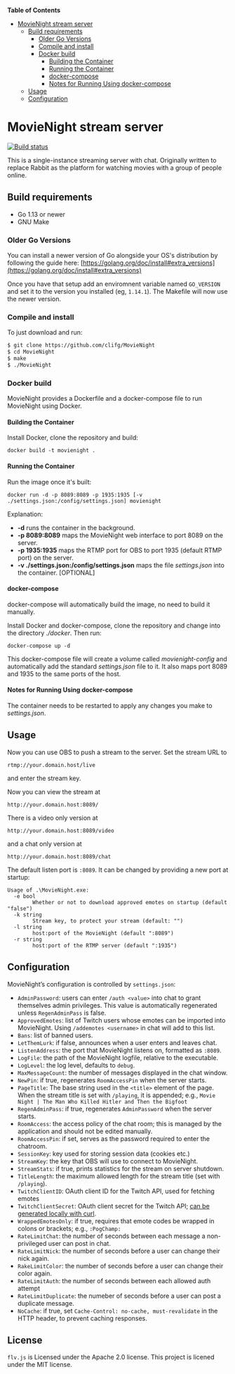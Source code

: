 <!-- markdown-toc start - Don't edit this section. Run M-x markdown-toc-refresh-toc -->
**Table of Contents**

- [MovieNight stream server](#movienight-stream-server)
    - [Build requirements](#build-requirements)
        - [Older Go Versions](#older-go-versions)
        - [Compile and install](#compile-and-install)
        - [Docker build](#docker-build)
            - [Building the Container](#building-the-container)
            - [Running the Container](#running-the-container)
            - [docker-compose](#docker-compose)
            - [Notes for Running Using docker-compose](#notes-for-running-using-docker-compose)
    - [Usage](#usage)
    - [Configuration](#configuration)

<!-- markdown-toc end -->
# MovieNight stream server

[![Build status](https://api.travis-ci.org/clifg/MovieNight.svg?branch=master)](https://travis-ci.org/clifg/MovieNight)

This is a single-instance streaming server with chat.  Originally written to
replace Rabbit as the platform for watching movies with a group of people
online.

## Build requirements

- Go 1.13 or newer
- GNU Make

### Older Go Versions

You can install a newer version of Go alongside your OS's distribution by
following the guide here: [https://golang.org/doc/install#extra_versions](https://golang.org/doc/install#extra_versions)

Once you have that setup add an enviromnent variable named `GO_VERSION` and
set it to the version you installed (eg, `1.14.1`).  The Makefile will now use
the newer version.

### Compile and install

To just download and run:

```bash
$ git clone https://github.com/clifg/MovieNight
$ cd MovieNight
$ make
$ ./MovieNight
```

### Docker build
MovieNight provides a Dockerfile and a docker-compose file to run MovieNight using Docker.

#### Building the Container
Install Docker, clone the repository and build:

```shell
docker build -t movienight .
```

#### Running the Container
Run the image once it's built:

```shell
docker run -d -p 8089:8089 -p 1935:1935 [-v ./settings.json:/config/settings.json] movienight
```

Explanation:
- **-d** runs the container in the background.
- **-p 8089:8089** maps the MovieNight web interface to port 8089 on the server.
- **-p 1935:1935** maps the RTMP port for OBS to port 1935 (default RTMP port) on the server.
- **-v ./settings.json:/config/settings.json** maps the file *settings.json* into the container. [OPTIONAL]

#### docker-compose
docker-compose will automatically build the image, no need to build it manually.

Install Docker and docker-compose, clone the repository and change into the directory *./docker*. Then run:

```shell
docker-compose up -d
```

This docker-compose file will create a volume called *movienight-config* and automatically add the standard *settings.json* file to it. It also maps port 8089 and 1935 to the same ports of the host.

#### Notes for Running Using docker-compose
The container needs to be restarted to apply any changes you make to *settings.json*.

## Usage

Now you can use OBS to push a stream to the server.  Set the stream URL to

```text
rtmp://your.domain.host/live
```

and enter the stream key.

Now you can view the stream at

```text
http://your.domain.host:8089/
```

There is a video only version at

```text
http://your.domain.host:8089/video
```

and a chat only version at

```text
http://your.domain.host:8089/chat
```

The default listen port is `:8089`.  It can be changed by providing a new port
at startup:

```text
Usage of .\MovieNight.exe:
  -e bool
        Whether or not to download approved emotes on startup (default "false")
  -k string
        Stream key, to protect your stream (default: "")
  -l string
        host:port of the MovieNight (default ":8089")
  -r string
        host:port of the RTMP server (default ":1935")
```

## Configuration

MovieNight’s configuration is controlled by `settings.json`:

- `AdminPassword`: users can enter `/auth <value>` into chat to grant themselves
  admin privileges.  This value is automatically regenerated unless
  `RegenAdminPass` is false.
- `ApprovedEmotes`: list of Twitch users whose emotes can be imported into
  MovieNight.  Using `/addemotes <username>` in chat will add to this list.
- `Bans`: list of banned users.
- `LetThemLurk`: if false, announces when a user enters and leaves chat.
- `ListenAddress`: the port that MovieNight listens on, formatted as `:8089`.
- `LogFile`: the path of the MovieNight logfile, relative to the executable.
- `LogLevel`: the log level, defaults to `debug`.
- `MaxMessageCount`: the number of messages displayed in the chat window.
- `NewPin`: if true, regenerates `RoomAccessPin` when the server starts.
- `PageTitle`: The base string used in the `<title>` element of the page.  When
  the stream title is set with `/playing`, it is appended; e.g., `Movie Night | The Man Who Killed Hitler and Then the Bigfoot`
- `RegenAdminPass`: if true, regenerates `AdminPassword` when the server starts.
- `RoomAccess`: the access policy of the chat room; this is managed by the
  application and should not be edited manually.
- `RoomAccessPin`: if set, serves as the password required to enter the chatroom.
- `SessionKey`: key used for storing session data (cookies etc.)
- `StreamKey`: the key that OBS will use to connect to MovieNight.
- `StreamStats`: if true, prints statistics for the stream on server shutdown.
- `TitleLength`: the maximum allowed length for the stream title (set with `/playing`).
- `TwitchClientID`: OAuth client ID for the Twitch API, used for fetching emotes
- `TwitchClientSecret`: OAuth client secret for the Twitch API; [can be generated locally with curl](https://dev.twitch.tv/docs/authentication/getting-tokens-oauth#oauth-client-credentials-flow).
- `WrappedEmotesOnly`: if true, requires that emote codes be wrapped in colons
  or brackets; e.g., `:PogChamp:`
- `RateLimitChat`: the number of seconds between each message a non-privileged
  user can post in chat.
- `RateLimitNick`: the number of seconds before a user can change their nick again.
- `RakeLimitColor`: the number of seconds before a user can change their color again.
- `RateLimitAuth`: the number of seconds between each allowed auth attempt
- `RateLimitDuplicate`: the numeber of seconds before a user can post a
  duplicate message.
- `NoCache`: if true, set `Cache-Control: no-cache, must-revalidate` in the HTTP
  header, to prevent caching responses.

## License

`flv.js` is Licensed under the Apache 2.0 license.  This project is licened under the MIT license.
